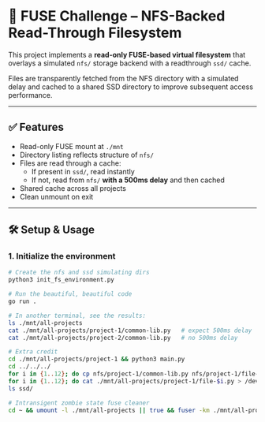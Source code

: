 # 🚀 FUSE Challenge – NFS-Backed Read-Through Filesystem

This project implements a **read-only FUSE-based virtual filesystem** that overlays a simulated `nfs/` storage backend with a readthrough `ssd/` cache.

Files are transparently fetched from the NFS directory with a simulated delay and cached to a shared SSD directory to improve subsequent access performance.

---

## ✅ Features

- Read-only FUSE mount at `./mnt`
- Directory listing reflects structure of `nfs/`
- Files are read through a cache:
  - If present in `ssd/`, read instantly
  - If not, read from `nfs/` **with a 500ms delay** and then cached
- Shared cache across all projects
- Clean unmount on exit

---

## 🛠️ Setup & Usage

### 1. Initialize the environment

```bash
# Create the nfs and ssd simulating dirs
python3 init_fs_environment.py

# Run the beautiful, beautiful code
go run .

# In another terminal, see the results:
ls ./mnt/all-projects
cat ./mnt/all-projects/project-1/common-lib.py   # expect 500ms delay
cat ./mnt/all-projects/project-2/common-lib.py   # no 500ms delay

# Extra credit
cd ./mnt/all-projects/project-1 && python3 main.py 
cd ../../../
for i in {1..12}; do cp nfs/project-1/common-lib.py nfs/project-1/file-$i.py; done
for i in {1..12}; do cat ./mnt/all-projects/project-1/file-$i.py > /dev/null; done
ls ssd/

# Intransigent zombie state fuse cleaner
cd ~ && umount -l ./mnt/all-projects || true && fuser -km ./mnt/all-projects || true && rm -rf ./mnt/all-projects && mkdir -p ./mnt/all-projects


